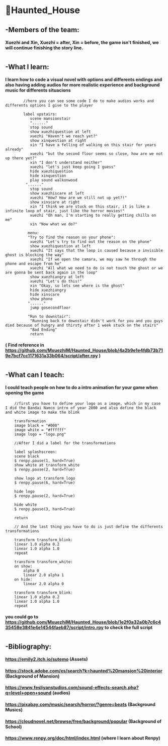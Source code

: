 # 🕍Haunted_House
######
## -Members of the team:
#### Xuezhi and Xin, Xuezhi = after, Xin = before, the game isn't finished, we will continue finishing the story line.
#
#
## -What I learn:
#### I learn how to code a visual novel with options and differents endings and also having adding audios for more realistic experience and background music for differents situacions 
``` Renpy
        //here you can see some code I do to make audios works and differents options I give to the player

        label upstairs:
           scene mansionstair
           "......"
           stop sound
           show xuezhiquestion at left
           xuezhi "Haven't we reach yet?"
           show xinquestion at right
           xin "I have a felling of walking on this stair for years already"
           xuezhi "but the second floor seems so close, how are we not up there yet?"
           xin "I don't understand neither"
           xuezhi "let's just keep going I guess"
           hide xuezhiquestion
           hide xinquestion
           play sound walkonwood
         "......"
           stop sound
           show xuezhiscare at left
           xuezhi "How? How are we still not up yet?!"
           show xinscare at right
           xin "I think we are stuck on this stair, it is like a infinite loop of stair, just like the horror movies!"
           xuezhi "Oh man, I'm starting to really getting chills on me"
           xin "Now what we do?"
          
          menu:
          "Try to find the reason on your phone":
           xuezhi "Let's try to find out the reason on the phone"
           show xuezhiquestion at left
           xuezhi "It says that the loop is caused because a invisible ghost is blocking the way"
           xuezhi "If we open the camara, we may saw he through the phone and escape from he"
           xuezhi "All what we need to do is not touch the ghost or we are gonna be sent back again in the loop"
           show xuezhiangry at left
           xuezhi "Let's do this!"
           xin "Okay, so lets see where is the ghost"
           hide xuezhiangry
           hide xinscare
           show phone
          "......"
           jump gosecondfloor
          
          "Run to downstair":
           "Running back to downstair didn't work for you and you guys died because of hungry and thirsty after 1 week stuck on the stairs"
           "Bad Ending"
           return
```

#### ( Find reference in https://github.com/MxuezhiM/Haunted_House/blob/4a2b9e1e4fdb73b719e7bcf7cc1171631a33b064/script/after.rpy )
#
#
## -What can I teach:
#### I could teach people on how to do a intro animation for your game when opening the game
```Renpy
    //first you have to define your logo as a image, which in my case I did the Bandai Namco intro of year 2000 and also define the black and white image to make the blink 

    transformation    
    image black = "#000"
    image white = "#ffffff"
    image logo = "logo.png"

    //After I did a label for the transformations
    
    label splashscreen:
    scene black
    $ renpy.pause(1, hard=True)
    show white at transform_white
    $ renpy.pause(2, hard=True)

    show logo at transform_logo
    $ renpy.pause(6, hard=True)

    hide logo
    $ renpy.pause(2, hard=True)

    hide white
    $ renpy.pause(3, hard=True)

    return
    
    // And the last thing you have to do is just define the differents transformations 

    transform transform_blink:
    linear 1.0 alpha 0.2
    linear 1.0 alpha 1.0
    repeat
    
    transform transform_white:
    on show:
        alpha 0
        linear 2.0 alpha 1
    on hide:
        linear 2.0 alpha 0
   
    transform transform_blink:
    linear 1.0 alpha 0.2
    linear 1.0 alpha 1.0
    repeat
```
#### you could go to https://github.com/MxuezhiM/Haunted_House/blob/1e2f0a32a0b7c6c435458e3841e4e14544faeb87/script/intro.rpy to check the full script
#
#
## -Bibliography:
#### https://emily2.itch.io/sutemo (Assets)
#### https://stock.adobe.com/es/search?k=haunted%20mansion%20interior (Background of Mansion)
#### https://www.fesliyanstudios.com/sound-effects-search.php?q=level+open+sound (audios)
#### https://pixabay.com/music/search/horror/?genre=beats (Background Musics)
#### https://cloudnovel.net/browse/free/background/popular (Background of School)
#### https://www.renpy.org/doc/html/index.html (where I learn about Renpy)
